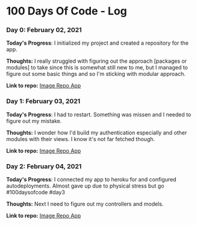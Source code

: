 # 100 Days Of Code - Log

### Day 0: February 02, 2021 

**Today's Progress**: I initialized my project and created a repository for the app.

**Thoughts:** I really struggled with figuring out the approach [packages or modules] to take since this is somewhat still new to me, but I managed to figure out some basic things and so I'm sticking with modular approach.

**Link to repo:** [Image Repo App](https://github.com/Odumz/fotograph.git)

### Day 1: February 03, 2021 

**Today's Progress**: I had to restart. Something was missen and I needed to figure out my mistake.

**Thoughts:** I wonder how I'd build my authentication especially and other modules with their views. I know it's not far fetched though.

**Link to repo:** [Image Repo App](https://github.com/Odumz/fotograph.git)

### Day 2: February 04, 2021 

**Today's Progress**: I connected my app to heroku for and configured autodeployments. Almost gave up due to physical stress but go #100daysofcode #day3

**Thoughts:** Next I need to figure out my controllers and models.

**Link to repo:** [Image Repo App](https://github.com/Odumz/fotograph.git)